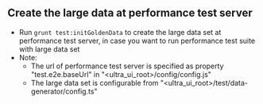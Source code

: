 ## Create the large data at performance test server

* Run `grunt test:initGoldenData` to create the large data set at performance test server, in case you want to run performance test suite with large data set
* Note:
   * The url of performance test server is specified as property "test.e2e.baseUrl" in "<ultra_ui_root>/config/config.js"
   * The large data set is configurable from "<ultra_ui_root>/test/data-generator/config.ts"